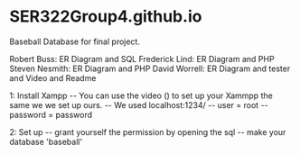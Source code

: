 # SER322Group4.github.io
Baseball Database for final project.

Robert Buss: ER Diagram and SQL
Frederick Lind: ER Diagram and PHP
Steven Nesmith: ER Diagram and PHP
David Worrell: ER Diagram and tester and Video and Readme

1: Install Xampp
-- You can use the video () to set up your Xammpp the same we we set up ours.
-- We used localhost:1234/
-- user = root
-- password = password

2: Set up
-- grant yourself the permission by opening the sql 
-- make your database 'baseball'

